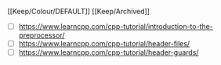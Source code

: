 [[Keep/Colour/DEFAULT]] [[Keep/Archived]] 

- [ ] https://www.learncpp.com/cpp-tutorial/introduction-to-the-preprocessor/
- [ ] https://www.learncpp.com/cpp-tutorial/header-files/
- [ ] https://www.learncpp.com/cpp-tutorial/header-guards/
